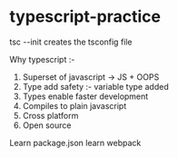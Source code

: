 # typescript-practice

tsc --init creates the tsconfig file

Why typescript :-

1. Superset of javascript -> JS + OOPS
2. Type add safety :- variable type added
3. Types enable faster development
4. Compiles to plain javascript
5. Cross platform
6. Open source

Learn package.json
learn webpack
